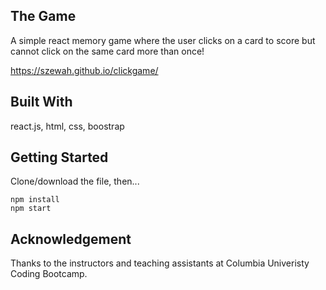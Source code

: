 ## The Game

A simple react memory game where the user clicks on a card to score but cannot click
on the same card more than once!


https://szewah.github.io/clickgame/


## Built With

react.js, html, css, boostrap

## Getting Started

Clone/download the file, then...

```
npm install
npm start

```

## Acknowledgement

Thanks to the instructors and teaching assistants at Columbia Univeristy Coding Bootcamp.

